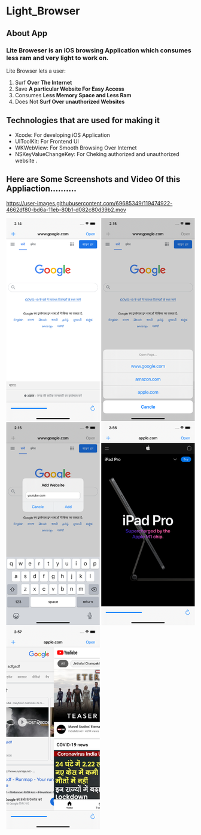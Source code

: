# Light_Browser
 
 
 ## About App
### Lite Broweser is an iOS browsing Application which consumes less ram and very light to work on.

Lite Browser lets a user:
1. Surf **Over The Internet**
2. Save  **A particular Website For Easy Access**
3. Consumes **Less Memory Space and Less Ram**
4. Does Not **Surf Over unauthorized Websites**



## Technologies that are used for making it
- Xcode: For developing iOS Application
- UIToolKit: For Frontend UI
- WKWebView: For Smooth Browsing Over Internet
- NSKeyValueChangeKey: For Cheking authorized and unauthorized website .


## Here are Some Screenshots and Video Of this Appliaction..........

https://user-images.githubusercontent.com/69685349/119474922-4662df80-bd6a-11eb-80b1-d082c80d39b2.mov


<img src="lite app img/Simulator Screen Shot - iPhone 11 - 2021-05-25 at 14.14.18.png" width="250">
<img src="lite app img/Simulator Screen Shot - iPhone 11 - 2021-05-25 at 14.15.05.png" width="250">
<img src="lite app img/Simulator Screen Shot - iPhone 11 - 2021-05-25 at 14.15.22.png" width="250">
<img src="lite app img/Simulator Screen Shot - iPhone 11 - 2021-05-25 at 14.56.22.png" width="250">
<img src="lite app img/Simulator Screen Shot - iPhone 11 - 2021-05-25 at 14.57.04.png" width="250">
